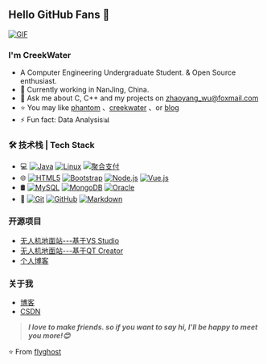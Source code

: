 ## Hello GitHub Fans 👋

[![GIF](https://raw.githubusercontent.com/JoeyBling/JoeyBling/master/pic/pusheencode.gif)](https://raw.githubusercontent.com/JoeyBling/JoeyBling/master/pic/pusheencode.gif)

### I'm CreekWater

- A Computer Engineering Undergraduate Student. & Open Source enthusiast.
- 🌱 Currently working in NanJing, China.
- 💬 Ask me about C, C++ and my projects on [zhaoyang_wu@foxmail.com](mailto:zhaoyang_wu@foxmail.com)
- ⭐ You may like [phantom](https://github.com/flyghost/phantom) 、[creekwater](https://github.com/flyghost/creekwater) 、or [blog](https://github.com/flyghost/flyghost.github.io)
- ⚡ Fun fact: Data Analysis📊

### 🛠 技术栈 | Tech Stack

- 💻  [![Java](https://camo.githubusercontent.com/8084c05ea61084a30448c5b8f581d0389c7ab4fbf46593e3499e59809b2c6395/68747470733a2f2f696d672e736869656c64732e696f2f62616467652f2d4a6176612d3333333333333f7374796c653d666c6174266c6f676f3d4a617661266c6f676f436f6c6f723d303037333936)](https://camo.githubusercontent.com/8084c05ea61084a30448c5b8f581d0389c7ab4fbf46593e3499e59809b2c6395/68747470733a2f2f696d672e736869656c64732e696f2f62616467652f2d4a6176612d3333333333333f7374796c653d666c6174266c6f676f3d4a617661266c6f676f436f6c6f723d303037333936) [![Linux](https://camo.githubusercontent.com/e9da2a14c7b3f9cf9792e943d2a39fd0747cf8d940f640b9b1ae5e66868d7011/68747470733a2f2f696d672e736869656c64732e696f2f62616467652f2d4c696e75782d3333333333333f7374796c653d666c6174266c6f676f3d4c696e7578266c6f676f436f6c6f723d464343363234)](https://camo.githubusercontent.com/e9da2a14c7b3f9cf9792e943d2a39fd0747cf8d940f640b9b1ae5e66868d7011/68747470733a2f2f696d672e736869656c64732e696f2f62616467652f2d4c696e75782d3333333333333f7374796c653d666c6174266c6f676f3d4c696e7578266c6f676f436f6c6f723d464343363234) [![聚合支付](https://camo.githubusercontent.com/3ed1793294901e56b0cc6430c9b8e4b4f143cfd885b23dc199ddea6d4ceca03c/68747470733a2f2f696d672e736869656c64732e696f2f62616467652f2d2545382538312539412545352539302538382545362539342541462545342542422539382d3333333333333f7374796c653d666c6174266c6f676f3d7061796f6e656572266c6f676f436f6c6f723d464634383030)](https://camo.githubusercontent.com/3ed1793294901e56b0cc6430c9b8e4b4f143cfd885b23dc199ddea6d4ceca03c/68747470733a2f2f696d672e736869656c64732e696f2f62616467652f2d2545382538312539412545352539302538382545362539342541462545342542422539382d3333333333333f7374796c653d666c6174266c6f676f3d7061796f6e656572266c6f676f436f6c6f723d464634383030)
- 🌐  [![HTML5](https://camo.githubusercontent.com/b1720e127ee280daab63f84b508b29abe2540b02f5f57675765ad07da1315241/68747470733a2f2f696d672e736869656c64732e696f2f62616467652f2d48544d4c352d3333333333333f7374796c653d666c6174266c6f676f3d48544d4c35)](https://camo.githubusercontent.com/b1720e127ee280daab63f84b508b29abe2540b02f5f57675765ad07da1315241/68747470733a2f2f696d672e736869656c64732e696f2f62616467652f2d48544d4c352d3333333333333f7374796c653d666c6174266c6f676f3d48544d4c35) [![Bootstrap](https://camo.githubusercontent.com/8c7439e0902b02ff15f065b0ca02eb7d37d5021e088a872a4c9d2ed5cc9b513d/68747470733a2f2f696d672e736869656c64732e696f2f62616467652f2d426f6f7473747261702d3333333333333f7374796c653d666c6174266c6f676f3d626f6f747374726170266c6f676f436f6c6f723d353633443743)](https://camo.githubusercontent.com/8c7439e0902b02ff15f065b0ca02eb7d37d5021e088a872a4c9d2ed5cc9b513d/68747470733a2f2f696d672e736869656c64732e696f2f62616467652f2d426f6f7473747261702d3333333333333f7374796c653d666c6174266c6f676f3d626f6f747374726170266c6f676f436f6c6f723d353633443743) [![Node.js](https://camo.githubusercontent.com/7659585b1e4c20c318f170a540852bfdb675907e3f70d05dc29cf5bde1081250/68747470733a2f2f696d672e736869656c64732e696f2f62616467652f2d4e6f64652e6a732d3333333333333f7374796c653d666c6174266c6f676f3d6e6f64652e6a73)](https://camo.githubusercontent.com/7659585b1e4c20c318f170a540852bfdb675907e3f70d05dc29cf5bde1081250/68747470733a2f2f696d672e736869656c64732e696f2f62616467652f2d4e6f64652e6a732d3333333333333f7374796c653d666c6174266c6f676f3d6e6f64652e6a73) [![Vue.js](https://camo.githubusercontent.com/5acc7329961f0f1c8b4ab640b923f8bd11828de3269214821223223d950907be/68747470733a2f2f696d672e736869656c64732e696f2f62616467652f2d5675654a532d3333333333333f7374796c653d666c6174266c6f676f3d5675652e6a73)](https://camo.githubusercontent.com/5acc7329961f0f1c8b4ab640b923f8bd11828de3269214821223223d950907be/68747470733a2f2f696d672e736869656c64732e696f2f62616467652f2d5675654a532d3333333333333f7374796c653d666c6174266c6f676f3d5675652e6a73)
- 🛢  [![MySQL](https://camo.githubusercontent.com/bd16a09c0ea9b0b7ee8766d187db73f61d5ec35a3c5499119b4d3003c1ee546a/68747470733a2f2f696d672e736869656c64732e696f2f62616467652f2d4d7953514c2d3333333333333f7374796c653d666c6174266c6f676f3d6d7973716c)](https://camo.githubusercontent.com/bd16a09c0ea9b0b7ee8766d187db73f61d5ec35a3c5499119b4d3003c1ee546a/68747470733a2f2f696d672e736869656c64732e696f2f62616467652f2d4d7953514c2d3333333333333f7374796c653d666c6174266c6f676f3d6d7973716c) [![MongoDB](https://camo.githubusercontent.com/1814b15b1b854f64349da244483a9b0091db7109bbb725d9c5f1dc0231100be1/68747470733a2f2f696d672e736869656c64732e696f2f62616467652f2d4d6f6e676f44422d3333333333333f7374796c653d666c6174266c6f676f3d6d6f6e676f6462)](https://camo.githubusercontent.com/1814b15b1b854f64349da244483a9b0091db7109bbb725d9c5f1dc0231100be1/68747470733a2f2f696d672e736869656c64732e696f2f62616467652f2d4d6f6e676f44422d3333333333333f7374796c653d666c6174266c6f676f3d6d6f6e676f6462) [![Oracle](https://camo.githubusercontent.com/e17e0541170e884da57537c2e1adbe854160d4e012f85cdbf5b2a9dfcc3bfd5c/68747470733a2f2f696d672e736869656c64732e696f2f62616467652f2d4f7261636c652d3333333333333f7374796c653d666c6174266c6f676f3d4f7261636c65)](https://camo.githubusercontent.com/e17e0541170e884da57537c2e1adbe854160d4e012f85cdbf5b2a9dfcc3bfd5c/68747470733a2f2f696d672e736869656c64732e696f2f62616467652f2d4f7261636c652d3333333333333f7374796c653d666c6174266c6f676f3d4f7261636c65)
- 🔧 [![Git](https://camo.githubusercontent.com/3ea1c940cc08da19f16d17ca0c4704397dac1f12a1bb73f1174ae504c3e80a85/68747470733a2f2f696d672e736869656c64732e696f2f62616467652f2d4769742d3333333333333f7374796c653d666c6174266c6f676f3d676974)](https://camo.githubusercontent.com/3ea1c940cc08da19f16d17ca0c4704397dac1f12a1bb73f1174ae504c3e80a85/68747470733a2f2f696d672e736869656c64732e696f2f62616467652f2d4769742d3333333333333f7374796c653d666c6174266c6f676f3d676974) [![GitHub](https://camo.githubusercontent.com/544426317a6c6226b7f6b3367232378ea367aa5001a41da4f302a77f9959909f/68747470733a2f2f696d672e736869656c64732e696f2f62616467652f2d4769744875622d3333333333333f7374796c653d666c6174266c6f676f3d676974687562)](https://camo.githubusercontent.com/544426317a6c6226b7f6b3367232378ea367aa5001a41da4f302a77f9959909f/68747470733a2f2f696d672e736869656c64732e696f2f62616467652f2d4769744875622d3333333333333f7374796c653d666c6174266c6f676f3d676974687562) [![Markdown](https://camo.githubusercontent.com/cc37a8be0aeac01251fe533495a2b7f376eebbcc9017ebead3fed8121de5de43/68747470733a2f2f696d672e736869656c64732e696f2f62616467652f2d4d61726b646f776e2d3333333333333f7374796c653d666c6174266c6f676f3d6d61726b646f776e)](https://camo.githubusercontent.com/cc37a8be0aeac01251fe533495a2b7f376eebbcc9017ebead3fed8121de5de43/68747470733a2f2f696d672e736869656c64732e696f2f62616467652f2d4d61726b646f776e2d3333333333333f7374796c653d666c6174266c6f676f3d6d61726b646f776e)

### 开源项目

- [无人机地面站---基于VS Studio](https://github.com/flyghost/phantom) 
- [无人机地面站---基于QT Creator](https://github.com/flyghost/creekwater)
- [个人博客](https://github.com/flyghost/flyghost.github.io)

### 关于我

- [博客](www.creekwater.cn)
- [CSDN](www.blog.csdn.net/qq_20314133)

> ***I love to make friends. so if you want to say hi, I'll be happy to meet you more!😊***

⭐️ From [flyghost](https://github.com/flyghost)

